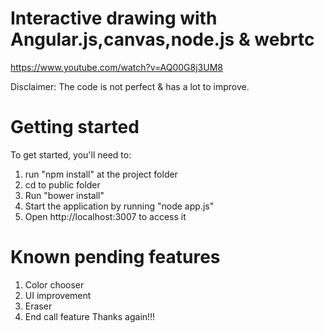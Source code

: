 # Interactive drawing with Angular.js,canvas,node.js & webrtc
https://www.youtube.com/watch?v=AQ00G8j3UM8

Disclaimer: The code is not perfect & has a lot to improve.


Getting started
==================================================================

To get started, you'll need to:

1. run "npm install" at the project folder
2. cd to public folder
3. Run "bower install"
4. Start the application by running "node app.js"
5. Open http://localhost:3007 to access it

Known pending features 
==================================================================

1. Color chooser
2. UI improvement
3. Eraser
4. End call feature
Thanks again!!!
